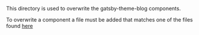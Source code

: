This directory is used to overwrite the gatsby-theme-blog components. 

To overwrite a component a file must be added that matches one of the files found [here](https://github.com/gatsbyjs/themes/tree/1ddd07c4248239e6323833c6d6d572ac0a0d57a1/packages/gatsby-theme-blog/src/components)